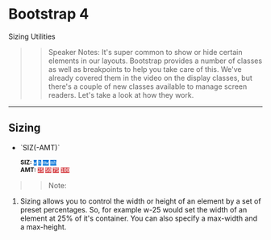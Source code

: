 <!-- .slide: data-state="title" -->
# Bootstrap 4
Sizing Utilities

> > Speaker Notes:
It's super common to show or hide certain elements in our layouts. Bootstrap provides a number of classes as well as breakpoints to help you take care of this. We've already covered them in the video on the display classes, but there's a couple of new classes available to manage screen readers. Let's take a look at how they work.

---

<!-- .slide: data-state="hasicon" -->

## <i class="fa fa-th"></i> Sizing

<ul>
	<li class="fragment"><p contenteditable>`SIZ(-AMT)`</p>
		<small style="line-height: 120%; vertical-align: text-bottom;">
			<b>SIZ:</b>
			<code style="background:#0275D8; color:white;">w</code>
			<code style="background:#0275D8; color:white;">h</code>
			<code style="background:#0275D8; color:white;">mw</code>
			<code style="background:#0275D8; color:white;">mh</code>
		</small><br>
		<small style="line-height: 120%; vertical-align: text-bottom;">
			<b>AMT:</b>
			<code style="background:#D95357; color:white;">25</code>
			<code style="background:#D95357; color:white;">50</code>
			<code style="background:#D95357; color:white;">75</code>
			<code style="background:#D95357; color:white;">100</code>
		</small>
	</li>
</ul>


> > Note:

1. Sizing allows you to control the width or height of an element by a set of preset percentages. So, for example w-25 would set the width of an element at 25% of it's container. You can also specify a max-width and a max-height.

